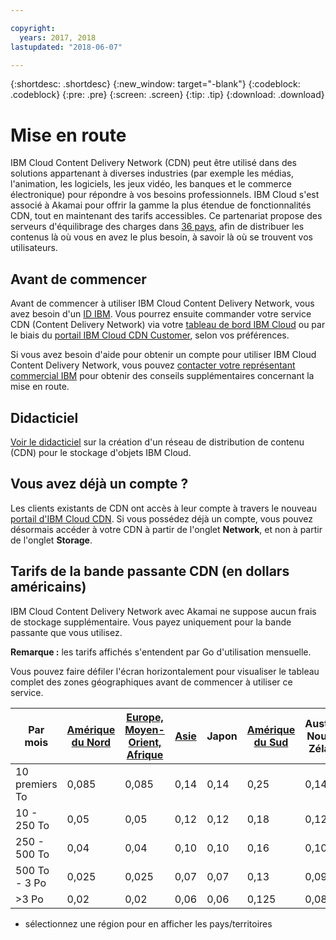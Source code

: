 ```yaml
---

copyright:
  years: 2017, 2018
lastupdated: "2018-06-07"

---
```


{:shortdesc: .shortdesc}
{:new_window: target="-blank"}
{:codeblock: .codeblock}
{:pre: .pre}
{:screen: .screen}
{:tip: .tip}
{:download: .download}

# Mise en route

IBM Cloud Content Delivery Network (CDN) peut être utilisé dans des solutions appartenant à diverses industries (par exemple les médias, l'animation, les logiciels, les jeux vidéo, les banques et le commerce électronique) pour répondre à vos besoins professionnels. IBM Cloud s'est associé à Akamai pour offrir la gamme la plus étendue de fonctionnalités CDN, tout en maintenant des tarifs accessibles. Ce partenariat propose des serveurs d'équilibrage des charges dans [36 pays](edge-servers.html#list-of-edge-servers), afin de distribuer les contenus là où vous en avez le plus besoin, à savoir là où se trouvent vos utilisateurs.

## Avant de commencer

Avant de commencer à utiliser IBM Cloud Content Delivery Network, vous avez besoin d'un [ID IBM](https://www.ibm.com/account/us-en/signup/register.html). Vous pourrez ensuite commander votre service CDN (Content Delivery Network) via votre [tableau de bord IBM Cloud](https://console.bluemix.net/catalog/infrastructure/cdn-powered-by-akamai) ou par le biais du [portail IBM Cloud CDN Customer](https://control.softlayer.com/network/cdn), selon vos préférences.

Si vous avez besoin d'aide pour obtenir un compte pour utiliser IBM Cloud Content Delivery Network, vous pouvez [contacter votre représentant commercial IBM](https://www.ibm.com/cloud-computing/bluemix/contact-us) pour obtenir des conseils supplémentaires concernant la mise en route.

## Didacticiel

[Voir le didacticiel](https://console.bluemix.net/docs/tutorials/static-files-cdn.html#accelerate-delivery-of-static-files-using-a-cdn) sur la création d'un réseau de distribution de contenu (CDN) pour le stockage d'objets IBM Cloud.

## Vous avez déjà un compte ?

Les clients existants de CDN ont accès à leur compte à travers le nouveau [portail d'IBM Cloud CDN](https://control.softlayer.com). Si vous possédez déjà un compte, vous pouvez désormais accéder à votre CDN à partir de l'onglet **Network**, et non à partir de l'onglet **Storage**.

## Tarifs de la bande passante CDN (en dollars américains)

IBM Cloud Content Delivery Network avec Akamai ne suppose aucun frais de stockage supplémentaire. Vous payez uniquement pour la bande passante que vous utilisez.

**Remarque :** les tarifs affichés s'entendent par Go d'utilisation mensuelle.

Vous pouvez faire défiler l'écran horizontalement pour visualiser le tableau complet des zones géographiques avant de commencer à utiliser ce service.

|Par mois| [Amérique du Nord](north-america-region.html) | [Europe, Moyen-Orient, Afrique](emea-region.html) | [Asie](asia-region.html) | Japon | [Amérique du Sud](south-america-region.html) | Australie, Nouvelle Zélande | Inde |
|-------|-----|-----|-----|-----|-----|----|-----|
|10 premiers To| 0,085 | 0,085 | 0,14 | 0,14 | 0,25 | 0,14 | 0,17 |
|10 - 250 To | 0,05 | 0,05 | 0,12 | 0,12 | 0,18 | 0,12 | 0,11 |
|250 - 500 To| 0,04 | 0,04 | 0,10 | 0,10 | 0,16 | 0,10 | 0,10 |
|500 To - 3 Po| 0,025 | 0,025| 0,07 | 0,07 | 0,13 | 0,09 | 0,09 |
|\>3 Po| 0,02 | 0,02 | 0,06 | 0,06 | 0,125 | 0,085 | 0,085 |
* sélectionnez une région pour en afficher les pays/territoires

